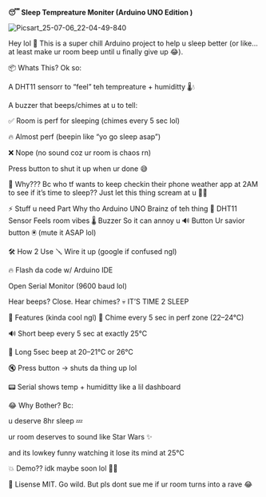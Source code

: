 **😴 Sleep Tempreature Moniter (Arduino UNO Edition )**

![Picsart_25-07-06_22-04-49-840](https://github.com/user-attachments/assets/995ccb55-8644-403f-a22f-898edfa294d3)

Hey lol 👋 This is a super chill Arduino project to help u sleep better (or like… at least make ur room beep until u finally give up 😂).

📦 Whats This?
Ok so:

A DHT11 sensorr to “feel” teh tempreature + humiditty 🌡️💧

A buzzer that beeps/chimes at u to tell:

✅ Room is perf for sleeping (chimes every 5 sec lol)

🔥 Almost perf (beepin like “yo go sleep asap”)

❌ Nope (no sound coz ur room is chaos rn)

Press button to shut it up when ur done 😅

🎯 Why???
Bc who tf wants to keep checkin their phone weather app at 2AM to see if it’s time to sleep?? Just let this thing scream at u 🤷‍♂️

⚡ Stuff u need
Part	Why tho
Arduino UNO	Brainz of teh thing 🧠
DHT11 Sensor	Feels room vibes 🌡️
Buzzer	So it can annoy u 🔊
Button	Ur savior button 🖲️ (mute it ASAP lol)

🛠️ How 2 Use
🪛 Wire it up (google if confused ngl)

🔥 Flash da code w/ Arduino IDE

Open Serial Monitor (9600 baud lol)

Hear beeps? Close. Hear chimes? 💀 IT’S TIME 2 SLEEP

📖 Features (kinda cool ngl)
🎵 Chime every 5 sec in perf zone (22–24°C)

🔊 Short beep every 5 sec at exactly 25°C

🔔 Long 5sec beep at 20–21°C or 26°C

🔇 Press button → shuts da thing up lol

📟 Serial shows temp + humiditty like a lil dashboard

😂 Why Bother?
Bc:

u deserve 8hr sleep 💤

ur room deserves to sound like Star Wars ✨

and its lowkey funny watching it lose its mind at 25°C

💥 Demo??
idk maybe soon lol 🤷‍♀️

📜 Lisense
MIT. Go wild. But pls dont sue me if ur room turns into a rave 😂
